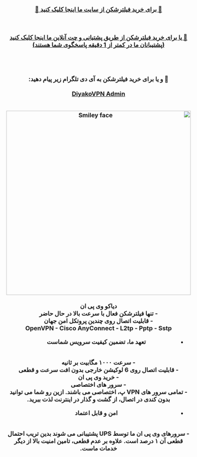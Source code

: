 <div id="vip" dir="rtl"> <center> <h3 > <b> 
<a  target="_blank" href="https://diyakovpn.site"> 🔗 برای خرید فیلترشکن از سایت ما اینجا کلیک کنید 🚀
 </a>
 
  <br>  <br> 
<a href="https://go.crisp.chat/chat/embed/?website_id=888c3c31-01ad-4e36-bea1-94df8bef67e8"   target="_blank"> 
  🔗 یا برای خرید فیلترشکن از طریق پشتیانی و چت آنلاین ما اینجا کلیک کنید (پشتیبانان ما در کمتر از 1 دقیقه پاسخگوی شما هستند)

</a>
 <br>  <br> 
   
  🔵 و یا برای خرید فیلترشکن به آی دی تلگرام زیر پیام دهید:
  <br> <br> 
<a href="https://t.me/diyako_support"  target="_blank">DiyakoVPN Admin</a>

 <br> 

<img src="https://s6.uupload.ir/files/diyakovpngithub_obbg.jpg" alt="Smiley face" width="500" height="500">
<br> <br> 
دیاکو وی پی ان
<br>
- تنها فیلترشکن فعال با سرعت بالا در حال حاضر
<br> 
- قابلیت اتصال روی چندین پروتکل امن جهان
<br>
OpenVPN - Cisco AnyConnect - L2tp - Pptp - Sstp
<br>

- تعهد ما، تضمین کیفیت سرویس شماست
<br>
- سرعت ۱۰۰۰ مگابیت بر ثانیه
<br>
- قابلیت اتصال روی 6 لوکیشن خارجی بدون افت سرعت و قطعی
<br>
- خرید وی پی ان
<br>
- سرور های اختصاصی
<br>
- تمامی سرور های VPN پ، اختصاصی می باشند. ازین رو شما می توانید بدون کندی در اتصال، از گشت و گذار در اینترنت لذت ببرید.
<br>

- امن و قابل اعتماد
<br> 
- سرورهای وی پی ان ما توسط UPS پشتیبانی می شوند بدین تریب احتمال قطعی آن ۱ درصد است. علاوه بر عدم قطعی، تامین امنیت بالا از دیگر خدمات ماست.


<br> 



</b>  </h3> </center>
</div>
